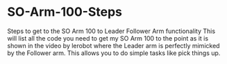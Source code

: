 # SO-Arm-100-Steps
Steps to get to the SO Arm 100 to Leader Follower Arm functionality
This will list all the code you need to get my SO Arm 100 to the point as it is shown in the video by lerobot where the Leader arm is perfectly mimicked by the Follower arm. This allows you to do simple tasks like pick things up.
